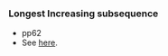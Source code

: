 

### Longest Increasing subsequence
* pp62
* See [here](../../algorithm/dynamic_programming/longest_increasing_subsequence).

